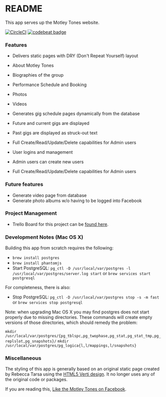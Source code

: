 # README

This app serves up the Motley Tones website.

[![CircleCI](https://circleci.com/gh/gltarsa/Motleytones.svg?style=shield)](https://circleci.com/gh/gltarsa/Motleytones)
[![codebeat badge](https://codebeat.co/badges/a5914128-2e2a-421a-8876-8b53dc349468)](https://codebeat.co/projects/github-com-gltarsa-motleytones-master)


### Features

* Delivers static pages with DRY (Don't Repeat Yourself) layout
 * About Motley Tones
 * Biographies of the group
 * Performance Schedule and Booking
 * Photos
 * Videos

* Generates gig schedule pages dynamically from the database
 * Future and current gigs are displayed
 * Past gigs are displayed as struck-out text
 * Full Create/Read/Update/Delete capabilities for Admin users

* User logins and management
 * Admin users can create new users
 * Full Create/Read/Update/Delete capabilities for Admin users

### Future features

* Generate video page from database
* Generate photo albums w/o having to be logged into Facebook

### Project Management

* Trello Board for this project can be [found here](https://trello.com/b/VwHfdHD4/motley-tones-web-app).

### Development Notes (Mac OS X)

Building this app from scratch requires the following:

* `brew install postgres`
* `brew install phantomjs`
* Start PostgreSQL: `pg_ctl -D /usr/local/var/postgres -l /usr/local/var/postgres/server.log start`
  or `brew services start postgresql`

For completeness, there is also:

* Stop PostgreSQL: `pg_ctl -D /usr/local/var/postgres stop -s -m fast`
  or `brew services stop postgresql`

Note: when upgrading Mac OS X you may find postgres does not start properly due
to missing directories. These commands will create empty versions of those
directories, which should remedy the problem:

```mkdir /usr/local/var/postgres/{pg_tblspc,pg_twophase,pg_stat,pg_stat_tmp,pg_replslot,pg_snapshots}/```
```mkdir /usr/local/var/postgres/pg_logica{l,l/mappings,l/snapshots}```

### Miscellaneous

The styling of this app is generally based on an original static page created
by Rebecca Tarsa using the [HTML5 Verti design](http://html6up.net/verti).  It
no longer uses any of the original code or packages.

If you are reading this, [Like the Motley Tones on Facebook](http://facebook.com./motleytones.com).

